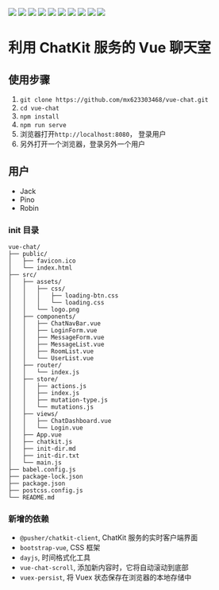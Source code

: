 ![](https://img.shields.io/static/v1?label=vue&message=^2.6.10&color=success)
![](https://img.shields.io/static/v1?label=vuex&message=^3.0.1&color=success)
![](https://img.shields.io/static/v1?label=vue-cli&message=^2.6.10&color=success)
![](https://img.shields.io/static/v1?label=node&message=v10.14.1&color=success)
![](https://img.shields.io/static/v1?label=@pusher/chatkit-client&message=^1.13.2&color=success)
![](https://img.shields.io/static/v1?label=dayjs&message=^1.8.16&color=success)
![](https://img.shields.io/static/v1?label=bootstrap-vue&message=^2.0.4&color=success)
![](https://img.shields.io/static/v1?label=vuex-persist&message=^2.1.1&color=success)
![](https://img.shields.io/static/v1?label=vue-chat-scroll&message=^1.3.6&color=success)
![](https://img.shields.io/static/v1?label=vuex-persist&message=^2.1.1&color=success)

# 利用 ChatKit 服务的 Vue 聊天室

## 使用步骤

1. `git clone https://github.com/mx623303468/vue-chat.git`
2. `cd vue-chat`
3. `npm install`
4. `npm run serve`
5. 浏览器打开`http://localhost:8080`， 登录用户
6. 另外打开一个浏览器，登录另外一个用户

## 用户

- Jack
- Pino
- Robin

### init 目录

```
vue-chat/
├── public/
│   ├── favicon.ico
│   └── index.html
├── src/
│   ├── assets/
│   │   ├── css/
│   │   │   ├── loading-btn.css
│   │   │   └── loading.css
│   │   └── logo.png
│   ├── components/
│   │   ├── ChatNavBar.vue
│   │   ├── LoginForm.vue
│   │   ├── MessageForm.vue
│   │   ├── MessageList.vue
│   │   ├── RoomList.vue
│   │   └── UserList.vue
│   ├── router/
│   │   └── index.js
│   ├── store/
│   │   ├── actions.js
│   │   ├── index.js
│   │   ├── mutation-type.js
│   │   └── mutations.js
│   ├── views/
│   │   ├── ChatDashboard.vue
│   │   └── Login.vue
│   ├── App.vue
│   ├── chatkit.js
│   ├── init-dir.md
│   ├── init-dir.txt
│   └── main.js
├── babel.config.js
├── package-lock.json
├── package.json
├── postcss.config.js
└── README.md
```

### 新增的依赖

- `@pusher/chatkit-client`, ChatKit 服务的实时客户端界面
- `bootstrap-vue`, CSS 框架
- `dayjs`, 时间格式化工具
- `vue-chat-scroll`, 添加新内容时，它将自动滚动到底部
- `vuex-persist`, 将 Vuex 状态保存在浏览器的本地存储中
